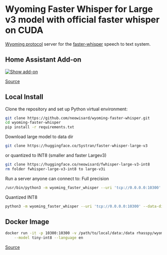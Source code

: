 # Wyoming Faster Whisper for Large v3 model with official faster whisper on CUDA

[Wyoming protocol](https://github.com/rhasspy/wyoming) server for the [faster-whisper](https://github.com/guillaumekln/faster-whisper/) speech to text system.

## Home Assistant Add-on

[![Show add-on](https://my.home-assistant.io/badges/supervisor_addon.svg)](https://my.home-assistant.io/redirect/supervisor_addon/?addon=core_whisper)

[Source](https://github.com/home-assistant/addons/tree/master/whisper)

## Local Install

Clone the repository and set up Python virtual environment:

``` sh
git clone https://github.com/neowisard/wyoming-faster-whisper.git
cd wyoming-faster-whisper
pip install -r requirements.txt
```

Download large model to data dir
```sh
git clone https://huggingface.co/Systran/faster-whisper-large-v3
```
or quantized to INT8 (smaller and faster Largev3)
```sh
git clone https://huggingface.co/neowisard/fwhisper-large-v3-int8
rm folder fwhisper-large-v3-int8 to large-v3i
```

Run a server anyone can connect to:
Full precision
```sh
/usr/bin/python3 -m wyoming_faster_whisper --uri 'tcp://0.0.0.0:10300' --data-dir /ai/models/whisper --model large-v3 --beam-size 1 --language ru --download-dir /ai/models/whisper --compute-type float16 --device cuda --initial-prompt "promt"
```
Quantized INT8

```sh
python3 -m wyoming_faster_whisper --uri 'tcp://0.0.0.0:10300' --data-dir /ai/models/whisper --model large-v3i --beam-size 1 --language ru --download-dir /ai/models/whisper --compute-type int8_float32 --device cuda
```


## Docker Image

``` sh
docker run -it -p 10300:10300 -v /path/to/local/data:/data rhasspy/wyoming-whisper \
    --model tiny-int8 --language en
```

[Source](https://github.com/rhasspy/wyoming-addons/tree/master/whisper)
